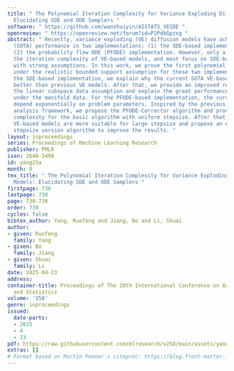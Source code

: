 ```yaml
---
title: " The Polynomial Iteration Complexity for Variance Exploding Diffusion Models:
  Elucidating SDE and ODE Samplers "
software: " https://github.com/wanshuiyin/AISTATS_VESDE "
openreview: " https://openreview.net/forum?id=P2PdbGpzxg "
abstract: " Recently, variance exploding (VE) diffusion models have achieved state-of-the-art
  (SOTA) performance in two implementations: (1) the SDE-based implementation and
  (2) the probability flow ODE (PFODE) implementation. However, only a few works analyze
  the iteration complexity of VE-based models, and most focus on SDE-based implementation
  with strong assumptions. In this work, we prove the first polynomial iteration complexity
  under the realistic bounded support assumption for these two implementations. For
  the SDE-based implementation, we explain why the current SOTA VE-based model performs
  better than previous VE models. After that, we provide an improved result under
  the linear subspace data assumption and explain the great performance of VE models
  under the manifold data. For the PFODE-based implementation, the current results
  depend exponentially on problem parameters. Inspired by the previous predictor-corrector
  analysis framework, we propose the PFODE-Corrector algorithm and prove the polynomial
  complexity for the basic algorithm with uniform stepsize. After that, we show that
  VE-based models are more suitable for large stepsize and propose an exponential-decay
  stepsize version algorithm to improve the results. "
layout: inproceedings
series: Proceedings of Machine Learning Research
publisher: PMLR
issn: 2640-3498
id: yang25a
month: 0
tex_title: " The Polynomial Iteration Complexity for Variance Exploding Diffusion
  Models: Elucidating SDE and ODE Samplers "
firstpage: 730
lastpage: 738
page: 730-738
order: 730
cycles: false
bibtex_author: Yang, Ruofeng and Jiang, Bo and Li, Shuai
author:
- given: Ruofeng
  family: Yang
- given: Bo
  family: Jiang
- given: Shuai
  family: Li
date: 2025-04-23
address:
container-title: Proceedings of The 28th International Conference on Artificial Intelligence
  and Statistics
volume: '258'
genre: inproceedings
issued:
  date-parts:
  - 2025
  - 4
  - 23
pdf: https://raw.githubusercontent.com/mlresearch/v258/main/assets/yang25a/yang25a.pdf
extras: []
# Format based on Martin Fenner's citeproc: https://blog.front-matter.io/posts/citeproc-yaml-for-bibliographies/
---
```


